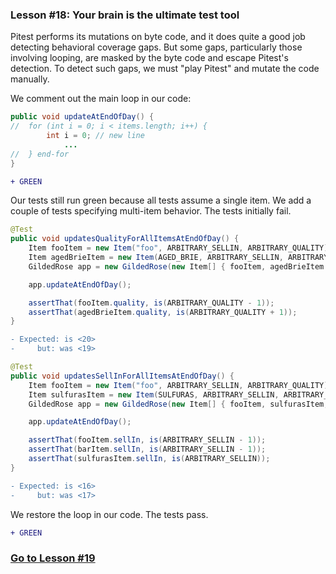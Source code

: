 ### Lesson #18: Your brain is the ultimate test tool 
Pitest performs its mutations on byte code, and it does quite a good job detecting behavioral coverage gaps.  But some gaps, particularly those involving looping, are masked by the byte code and escape Pitest's detection.  To detect such gaps, we must "play Pitest" and mutate the code manually.   

We comment out the main loop in our code:

```java
public void updateAtEndOfDay() {
//  for (int i = 0; i < items.length; i++) {
        int i = 0; // new line
            ... 
//  } end-for
}
```
```diff
+ GREEN
```
Our tests still run green because all tests assume a single item.  We add a couple of tests specifying multi-item behavior.  The tests initially fail.  
```java
@Test
public void updatesQualityForAllItemsAtEndOfDay() {
    Item fooItem = new Item("foo", ARBITRARY_SELLIN, ARBITRARY_QUALITY);
    Item agedBrieItem = new Item(AGED_BRIE, ARBITRARY_SELLIN, ARBITRARY_QUALITY);
    GildedRose app = new GildedRose(new Item[] { fooItem, agedBrieItem });

    app.updateAtEndOfDay();

    assertThat(fooItem.quality, is(ARBITRARY_QUALITY - 1));
    assertThat(agedBrieItem.quality, is(ARBITRARY_QUALITY + 1));
}
```
```diff
- Expected: is <20>
-     but: was <19>
```
```java	
@Test
public void updatesSellInForAllItemsAtEndOfDay() {
    Item fooItem = new Item("foo", ARBITRARY_SELLIN, ARBITRARY_QUALITY);    	Item barItem = new Item("bar", ARBITRARY_SELLIN, ARBITRARY_QUALITY);
    Item sulfurasItem = new Item(SULFURAS, ARBITRARY_SELLIN, ARBITRARY_QUALITY);
    GildedRose app = new GildedRose(new Item[] { fooItem, sulfurasItem, barItem });

    app.updateAtEndOfDay();

    assertThat(fooItem.sellIn, is(ARBITRARY_SELLIN - 1));   
    assertThat(barItem.sellIn, is(ARBITRARY_SELLIN - 1));
    assertThat(sulfurasItem.sellIn, is(ARBITRARY_SELLIN));
}
```
```diff
- Expected: is <16>
-     but: was <17>
```
We restore the loop in our code.  The tests pass.
```diff
+ GREEN
```
### [Go to Lesson #19](https://github.com/d215steinberg/GildedRose-Java/tree/Lesson%2319)